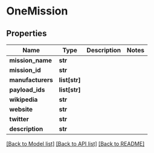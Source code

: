 # OneMission

## Properties
Name | Type | Description | Notes
------------ | ------------- | ------------- | -------------
**mission_name** | **str** |  | 
**mission_id** | **str** |  | 
**manufacturers** | **list[str]** |  | 
**payload_ids** | **list[str]** |  | 
**wikipedia** | **str** |  | 
**website** | **str** |  | 
**twitter** | **str** |  | 
**description** | **str** |  | 

[[Back to Model list]](../README.md#documentation-for-models) [[Back to API list]](../README.md#documentation-for-api-endpoints) [[Back to README]](../README.md)


